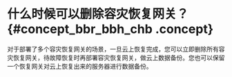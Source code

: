 # 什么时候可以删除容灾恢复网关？ {#concept_bbr_bbh_chb .concept}

对于部署了多个容灾恢复网关的场景，一旦云上恢复完成，您可以立即删除所有容灾恢复网关，待故障恢复时再部署容灾恢复网关，做云上数据备份。您也可以保留一个恢复网关对云上恢复出来的服务器进行数据备份。

